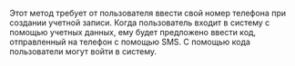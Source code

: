Этот метод требует от пользователя ввести свой номер телефона при создании учетной записи. Когда пользователь входит в систему с помощью учетных данных, ему будет предложено ввести код, отправленный на телефон с помощью SMS. С помощью кода пользователи могут войти в систему.